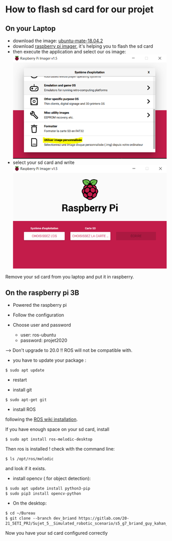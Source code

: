 # How to flash sd card for our projet

## On your Laptop

- download the image:
[ubuntu-mate-18.04.2](https://releases.ubuntu-mate.org/archived/bionic/armhf/ubuntu-mate-18.04.2-beta1-desktop-armhf%2Braspi-ext4.img.xz)
 - download [raspberry pi imager](https://downloads.raspberrypi.org/imager/imager_1.5.exe), it's helping you to flash the sd card
 - then execute the application and select our os image:
 ![selection os](tuto1.png)
 - select your sd card and write
 ![selection os](tuto2.png)

 Remove your sd card from you laptop and put it in raspberry.

 ## On the raspberry pi 3B

 - Powered the raspberry pi
 - Follow the configuration
 
 - Choose user and password
    - user: ros-ubuntu
    - password: projet2020

--> Don't upgrade to 20.0 !! ROS will not be compatible with.

- you have to update your package : 

```shell
$ sudo apt update
```

- restart

- install git

```shell
$ sudo apt-get git
```

- install ROS 

following the [ROS wiki installation](http://wiki.ros.org/melodic/Installation/Ubuntu).

If you have enough space on your sd card, install

```shell
$ sudo apt install ros-melodic-desktop
```

Then ros is installed ! check with the command line:

```shell
$ ls /opt/ros/melodic
```

 and look if it exists.
- install opencv ( for object detection):

```shell
$ sudo apt update install python3-pip
$ sudo pip3 install opencv-python 
```

- On the desktop:

```shell
$ cd ~/Bureau
$ git clone --branch dev_briand https://gitlab.com/20-21_5ETI_PRJ/Sujet_5__Simulated_robotic_scenario/s5_g7_briand_guy_kahan_martinez.git 
```
Now you have your sd card configured correctly